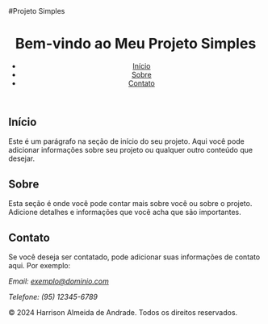 
<html lang="pt-BR">
<head>
    <meta charset="UTF-8">
    <meta name="viewport" content="width=device-width, initial-scale=1.0">
    <!--<title>Projeto Simples</title>-->
    #Projeto Simples
</head>
<body>
    <header>
        <h1>Bem-vindo ao Meu Projeto Simples</h1>
        <nav>
            <ul>
                <li><a href="#home">Início</a></li>
                <li><a href="#about">Sobre</a></li>
                <li><a href="#contact">Contato</a></li>
            </ul>
        </nav>
    </header>

<section id="home">
        <h2>Início</h2>
        <p>Este é um parágrafo na seção de início do seu projeto. Aqui você pode adicionar informações sobre seu projeto ou qualquer outro conteúdo que desejar.</p>
    </section>

<section id="about">
        <h2>Sobre</h2>
        <p>Esta seção é onde você pode contar mais sobre você ou sobre o projeto. Adicione detalhes e informações que você acha que são importantes.</p>
    </section>

<section id="contact">
        <h2>Contato</h2>
        <p>Se você deseja ser contatado, pode adicionar suas informações de contato aqui. Por exemplo:</p>
        <address>
            <p>Email: <a href="mailto:exemplo@dominio.com">exemplo@dominio.com</a></p>
            <p>Telefone: (95) 12345-6789</p>
        </address>
    </section>
        
<footer>
        <p>&copy; 2024 Harrison Almeida de Andrade. Todos os direitos reservados.</p>
</footer>
</body>
</html>
